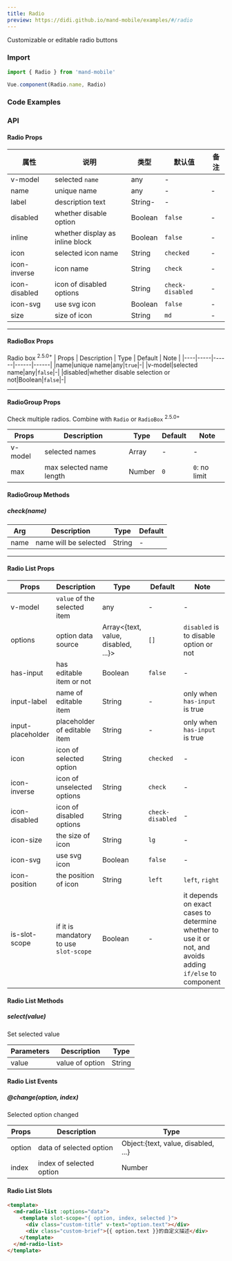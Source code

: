 ```yaml
---
title: Radio
preview: https://didi.github.io/mand-mobile/examples/#/radio
---
```


Customizable or editable radio buttons

### Import

```javascript
import { Radio } from 'mand-mobile'

Vue.component(Radio.name, Radio)
```

### Code Examples
<!-- DEMO -->

### API

#### Radio Props
|属性 | 说明 | 类型 | 默认值 | 备注|
|----|-----|------|------|------|
|v-model|selected `name`|any|-|
|name|unique name|any|-|-|
|label|description text|String-|-|
|disabled|whether disable option|Boolean|`false`|-|
|inline|whether display as inline block|Boolean|`false`|-|
|icon|selected icon name|String|`checked`|-|
|icon-inverse|icon name|String|`check`|-|
|icon-disabled|icon of disabled options|String|`check-disabled`|-|
|icon-svg|use svg icon|Boolean|`false`|-|
|size|size of icon|String|`md`|-|

---


#### RadioBox Props
Radio box <sup class="version-after">2.5.0+</sup>
| Props | Description | Type | Default | Note |
|----|-----|------|------|------|
|name|unique name|any|`true`|-|
|v-model|selected name|any|`false`|-|
|disabled|whether disable selection or not|Boolean|`false`|-|

---

#### RadioGroup Props
Check multiple radios. Combine with `Radio` or `RadioBox` <sup class="version-after">2.5.0+</sup>

| Props | Description | Type | Default | Note |
|----|-----|------|------|------|
|v-model|selected names|Array|-|-|
|max|max selected name length|Number|`0`|`0`: no limit|

#### RadioGroup Methods

##### check(name)

| Arg | Description | Type | Default |
|----|-----|------|------|
|name|name will be selected|String|-|

---

#### Radio List Props
|Props | Description | Type | Default | Note|
|----|-----|------|------|------|
|v-model|`value` of the selected item|any|-|-|
|options|option data source|Array<{text, value, disabled, ...}>|`[]`|`disabled` is to disable option or not|
|has-input|has editable item or not|Boolean|`false`|-|
|input-label|name of editable item|String|-|only when `has-input` is true|
|input-placeholder|placeholder of editable item|String|-|only when `has-input` is true|
|icon|icon of selected option|String|`checked`|-|
|icon-inverse|icon of unselected options|String|`check`|-|
|icon-disabled|icon of disabled options|String|`check-disabled`|-|
|icon-size|the size of icon|String|`lg`|-|
|icon-svg|use svg icon|Boolean|`false`|-|
|icon-position|the position of icon|String|`left`|`left`, `right`|
|is-slot-scope|if it is mandatory to use `slot-scope`|Boolean|-|it depends on exact cases to determine whether to use it or not, and avoids adding `if/else` to component|

#### Radio List Methods

##### select(value)
Set selected value

|Parameters | Description | Type |
|----|-----|------|
|value|value of option|String|

#### Radio List Events

##### @change(option, index)
Selected option changed

|Props | Description | Type |
|----|-----|------|
|option|data of selected option|Object:{text, value, disabled, ...}|
|index|index of selected option|Number|

#### Radio List Slots
```html
<template>
  <md-radio-list :options="data">
    <template slot-scope="{ option, index, selected }">
      <div class="custom-title" v-text="option.text"></div>
      <div class="custom-brief">{{ option.text }}的自定义描述</div>
    </template>
  </md-radio-list>
</template>
```
